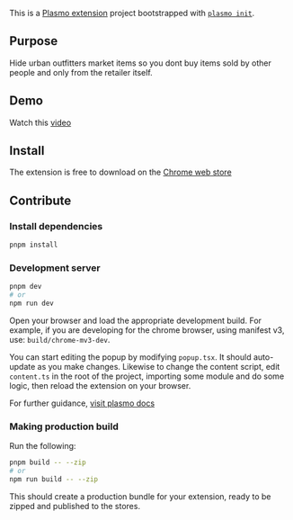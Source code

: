 This is a [Plasmo extension](https://docs.plasmo.com/) project bootstrapped with [`plasmo init`](https://www.npmjs.com/package/plasmo).

## Purpose

Hide urban outfitters market items so you dont buy items sold by other people and only from the retailer itself.

## Demo

Watch this [video](https://youtu.be/q-8CFg71e6k)

## Install

The extension is free to download on the [Chrome web store](https://chrome.google.com/webstore/detail/uo-mrkt/ppbnpabapoohidfalhmmailiiacaaeil)

## Contribute

### Install dependencies

```bash
pnpm install
```

### Development server

```bash
pnpm dev
# or
npm run dev
```

Open your browser and load the appropriate development build. For example, if you are developing for the chrome browser, using manifest v3, use: `build/chrome-mv3-dev`.

You can start editing the popup by modifying `popup.tsx`. It should auto-update as you make changes. Likewise to change the content script, edit `content.ts` in the root of the project, importing some module and do some logic, then reload the extension on your browser.

For further guidance, [visit plasmo docs](https://docs.plasmo.com/)

### Making production build

Run the following:

```bash
pnpm build -- --zip
# or
npm run build -- --zip
```

This should create a production bundle for your extension, ready to be zipped and published to the stores.
